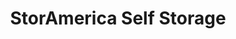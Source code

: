 ---
title: "StorAmerica Self Storage"
url: /phoenix/storamerica-self-storage/
shop: storage rental
---
